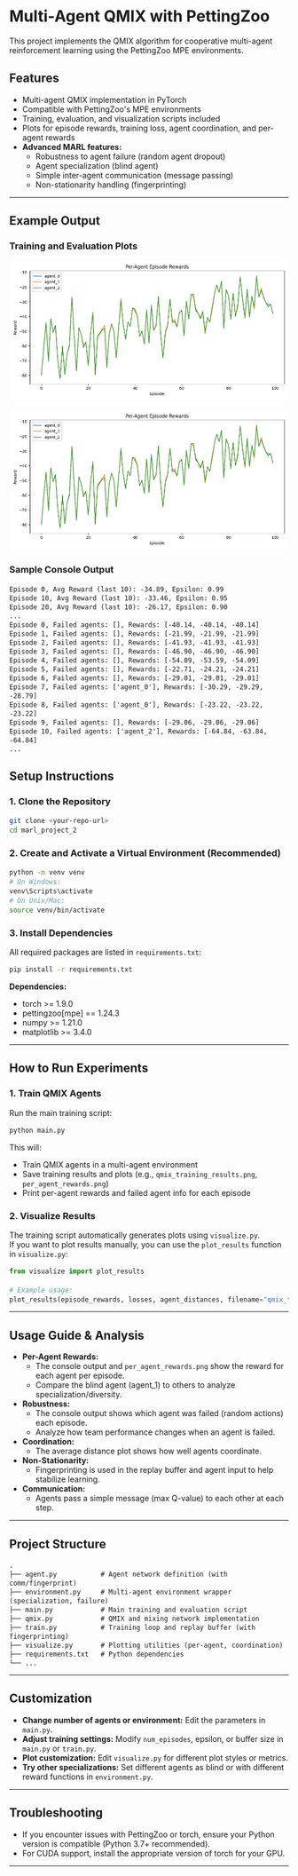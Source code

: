 # Multi-Agent QMIX with PettingZoo

This project implements the QMIX algorithm for cooperative multi-agent reinforcement learning using the PettingZoo MPE environments.

## Features

- Multi-agent QMIX implementation in PyTorch
- Compatible with PettingZoo's MPE environments
- Training, evaluation, and visualization scripts included
- Plots for episode rewards, training loss, agent coordination, and per-agent rewards
- **Advanced MARL features:**
  - Robustness to agent failure (random agent dropout)
  - Agent specialization (blind agent)
  - Simple inter-agent communication (message passing)
  - Non-stationarity handling (fingerprinting)

---

## Example Output

### Training and Evaluation Plots

![QMIX Training Results](qmix_training_results.png)

![Per-Agent Rewards](per_agent_rewards.png)

### Sample Console Output

```
Episode 0, Avg Reward (last 10): -34.89, Epsilon: 0.99
Episode 10, Avg Reward (last 10): -33.46, Epsilon: 0.95
Episode 20, Avg Reward (last 10): -26.17, Epsilon: 0.90
...
Episode 0, Failed agents: [], Rewards: [-40.14, -40.14, -40.14]
Episode 1, Failed agents: [], Rewards: [-21.99, -21.99, -21.99]
Episode 2, Failed agents: [], Rewards: [-41.93, -41.93, -41.93]
Episode 3, Failed agents: [], Rewards: [-46.90, -46.90, -46.90]
Episode 4, Failed agents: [], Rewards: [-54.09, -53.59, -54.09]
Episode 5, Failed agents: [], Rewards: [-22.71, -24.21, -24.21]
Episode 6, Failed agents: [], Rewards: [-29.01, -29.01, -29.01]
Episode 7, Failed agents: ['agent_0'], Rewards: [-30.29, -29.29, -28.79]
Episode 8, Failed agents: ['agent_0'], Rewards: [-23.22, -23.22, -23.22]
Episode 9, Failed agents: [], Rewards: [-29.06, -29.06, -29.06]
Episode 10, Failed agents: ['agent_2'], Rewards: [-64.84, -63.84, -64.84]
...
```


## Setup Instructions

### 1. Clone the Repository

```bash
git clone <your-repo-url>
cd marl_project_2
```

### 2. Create and Activate a Virtual Environment (Recommended)

```bash
python -m venv venv
# On Windows:
venv\Scripts\activate
# On Unix/Mac:
source venv/bin/activate
```

### 3. Install Dependencies

All required packages are listed in `requirements.txt`:

```bash
pip install -r requirements.txt
```

**Dependencies:**
- torch >= 1.9.0
- pettingzoo[mpe] == 1.24.3
- numpy >= 1.21.0
- matplotlib >= 3.4.0

---

## How to Run Experiments

### 1. Train QMIX Agents

Run the main training script:

```bash
python main.py
```

This will:
- Train QMIX agents in a multi-agent environment
- Save training results and plots (e.g., `qmix_training_results.png`, `per_agent_rewards.png`)
- Print per-agent rewards and failed agent info for each episode

### 2. Visualize Results

The training script automatically generates plots using `visualize.py`.  
If you want to plot results manually, you can use the `plot_results` function in `visualize.py`:

```python
from visualize import plot_results

# Example usage:
plot_results(episode_rewards, losses, agent_distances, filename="qmix_training_results.png", agent_rewards=agent_rewards)
```

---

## Usage Guide & Analysis

- **Per-Agent Rewards:**
  - The console output and `per_agent_rewards.png` show the reward for each agent per episode.
  - Compare the blind agent (agent_1) to others to analyze specialization/diversity.
- **Robustness:**
  - The console output shows which agent was failed (random actions) each episode.
  - Analyze how team performance changes when an agent is failed.
- **Coordination:**
  - The average distance plot shows how well agents coordinate.
- **Non-Stationarity:**
  - Fingerprinting is used in the replay buffer and agent input to help stabilize learning.
- **Communication:**
  - Agents pass a simple message (max Q-value) to each other at each step.

---

## Project Structure

```
.
├── agent.py           # Agent network definition (with comm/fingerprint)
├── environment.py     # Multi-agent environment wrapper (specialization, failure)
├── main.py            # Main training and evaluation script
├── qmix.py            # QMIX and mixing network implementation
├── train.py           # Training loop and replay buffer (with fingerprinting)
├── visualize.py       # Plotting utilities (per-agent, coordination)
├── requirements.txt   # Python dependencies
└── ...
```

---

## Customization

- **Change number of agents or environment:** Edit the parameters in `main.py`.
- **Adjust training settings:** Modify `num_episodes`, epsilon, or buffer size in `main.py` or `train.py`.
- **Plot customization:** Edit `visualize.py` for different plot styles or metrics.
- **Try other specializations:** Set different agents as blind or with different reward functions in `environment.py`.

---

## Troubleshooting

- If you encounter issues with PettingZoo or torch, ensure your Python version is compatible (Python 3.7+ recommended).
- For CUDA support, install the appropriate version of torch for your GPU.

---
